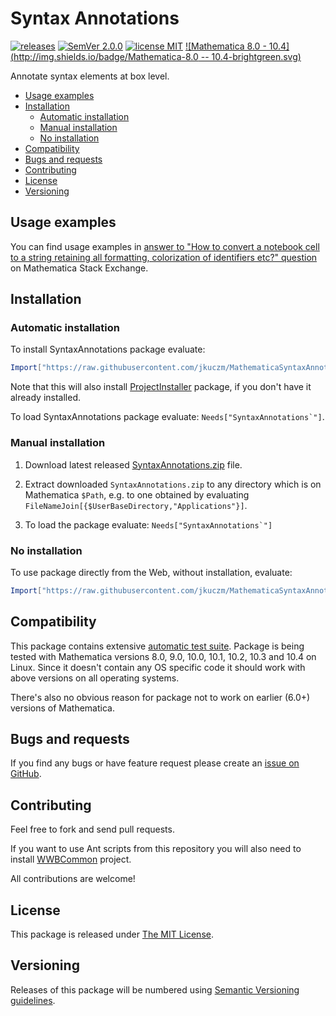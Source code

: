 # Syntax Annotations

[![releases](http://img.shields.io/github/release/jkuczm/MathematicaSyntaxAnnotations.svg)](https://github.com/jkuczm/MathematicaSyntaxAnnotations/releases)
[![SemVer 2.0.0](http://img.shields.io/badge/SemVer-2.0.0-brightgreen.svg)](http://semver.org/spec/v2.0.0.html)
[![license MIT](http://img.shields.io/badge/license-MIT-blue.svg)](https://github.com/jkuczm/MathematicaSyntaxAnnotations/blob/master/LICENSE)
[![Mathematica 8.0 - 10.4](http://img.shields.io/badge/Mathematica-8.0 -- 10.4-brightgreen.svg)](#compatibility)


Annotate syntax elements at box level.


* [Usage examples](#usage-examples)
* [Installation](#installation)
    * [Automatic installation](#automatic-installation)
    * [Manual installation](#manual-installation)
    * [No installation](#no-installation)
* [Compatibility](#compatibility)
* [Bugs and requests](#bugs-and-requests)
* [Contributing](#contributing)
* [License](#license)
* [Versioning](#versioning)



## Usage examples

You can find usage examples in
[answer to "How to convert a notebook cell to a string retaining all formatting, colorization of identifiers etc?" question](http://mathematica.stackexchange.com/a/74105/14303)
on Mathematica Stack Exchange.



## Installation


### Automatic installation

To install SyntaxAnnotations package evaluate:
```Mathematica
Import["https://raw.githubusercontent.com/jkuczm/MathematicaSyntaxAnnotations/master/BootstrapInstall.m"]
```

Note that this will also install
[ProjectInstaller](https://github.com/lshifr/ProjectInstaller)
package, if you don't have it already installed.

To load SyntaxAnnotations package evaluate: ``Needs["SyntaxAnnotations`"]``.


### Manual installation

1. Download latest released
   [SyntaxAnnotations.zip](https://github.com/jkuczm/MathematicaSyntaxAnnotations/releases/download/v0.1.3/SyntaxAnnotations.zip)
   file.

2. Extract downloaded `SyntaxAnnotations.zip` to any directory which is on
   Mathematica `$Path`, e.g. to one obtained by evaluating
   `FileNameJoin[{$UserBaseDirectory,"Applications"}]`.

3. To load the package evaluate: ``Needs["SyntaxAnnotations`"]``


### No installation

To use package directly from the Web, without installation, evaluate:
```Mathematica
Import["https://raw.githubusercontent.com/jkuczm/MathematicaSyntaxAnnotations/master/SyntaxAnnotations/SyntaxAnnotations.m"]
```



## Compatibility

This package contains extensive
[automatic test suite](https://github.com/jkuczm/MathematicaSyntaxAnnotations/tree/master/SyntaxAnnotations/Tests).
Package is being tested with Mathematica versions 8.0, 9.0, 10.0, 10.1, 10.2,
10.3 and 10.4 on Linux. Since it doesn't contain any OS specific code it should
work with above versions on all operating systems.

There's also no obvious reason for package not to work on earlier (6.0+)
versions of Mathematica.



## Bugs and requests

If you find any bugs or have feature request please create an
[issue on GitHub](https://github.com/jkuczm/MathematicaSyntaxAnnotations/issues).



## Contributing

Feel free to fork and send pull requests.

If you want to use Ant scripts from this repository you will also need to
install [WWBCommon](https://github.com/jkuczm/WWBCommon) project.

All contributions are welcome!



## License

This package is released under
[The MIT License](https://github.com/jkuczm/MathematicaSyntaxAnnotations/blob/master/LICENSE).



## Versioning

Releases of this package will be numbered using
[Semantic Versioning guidelines](http://semver.org/).
